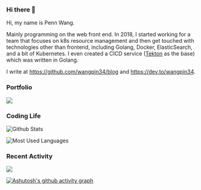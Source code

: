 ### Hi there 👋

<!--
**wangpin34/wangpin34** is a ✨ _special_ ✨ repository because its `README.md` (this file) appears on your GitHub profile.

Here are some ideas to get you started:

- 🔭 I’m currently working on ...
- 🌱 I’m currently learning ...
- 👯 I’m looking to collaborate on ...
- 🤔 I’m looking for help with ...
- 💬 Ask me about ...
- 📫 How to reach me: ...
- 😄 Pronouns: ...
- ⚡ Fun fact: ...
-->


Hi, my name is Penn Wang. 

Mainly programming on the web front end. In 2018, I started working for a team that focuses on k8s resource management and then get touched with technologies other than frontend, including Golang, Docker, ElasticSearch, and a bit of Kubernetes. I even created a CICD service ([Tekton](https://tekton.dev/) as the base) which was written in Golang.

I write at https://github.com/wangpin34/blog and https://dev.to/wangpin34.

### Portfolio 
[![](https://wangpin34.github.io/wxformat/logo192.png)](https://wxformat.netlify.app/)

### Coding Life

![Github Stats](https://github-readme-stats.vercel.app/api?username=wangpin34&count_private=true&show_icons=true&include_all_commits=true)

![Most Used Languages](https://github-readme-stats.vercel.app/api/top-langs/?username=wangpin34&layout=compact&langs_count=6&hide=HTML,TeX,Roff,Makefile,CSS,Gherkin,PHP,Perl)

### Recent Activity

![](https://github-profile-summary-cards.vercel.app/api/cards/profile-details?username=wangpin34&theme=vue)

[![Ashutosh's github activity graph](https://github-readme-activity-graph.vercel.app/graph?username=wangpin34&theme=react)](https://github.com/wangpin34)
